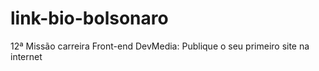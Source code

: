 # link-bio-bolsonaro
 12ª Missão carreira Front-end DevMedia: Publique o seu primeiro site na internet
